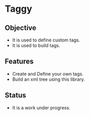 # Taggy
## Objective
- It is used to define custom tags.
- It is used to build tags.

## Features
- Create and Define your own tags.
- Build an xml tree using this library.

## Status
- It is a work under progress.
